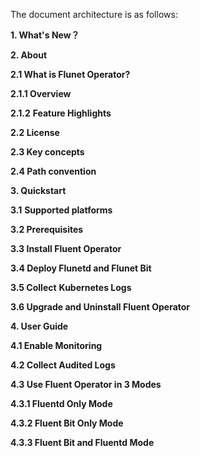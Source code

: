 

The document architecture is as follows:

**1. What's New？**

**2. About**

**2.1 What is Flunet Operator?**

**2.1.1 Overview**

**2.1.2** **Feature Highlights**

**2.2 License**

**2.3 Key concepts**

**2.4 Path convention**

**3. Quickstart**

**3.1** **Supported platforms**

**3.2 Prerequisites**

**3.3 Install Fluent Operator**

**3.4 Deploy Flunetd and Flunet Bit**

**3.5 Collect** **Kubernetes Logs**

**3.6 Upgrade and Uninstall Fluent Operator**

**4. User Guide**

**4.1 Enable Monitoring**

**4.2 Collect Audited Logs**

**4.3 Use Fluent Operator in 3 Modes**

**4.3.1 Fluentd Only Mode**

**4.3.2 Fluent Bit Only Mode**

**4.3.3 Fluent Bit and Fluentd Mode**

